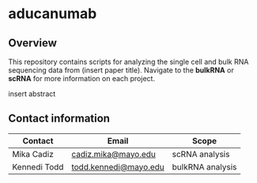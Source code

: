 # aducanumab
## Overview
This repository contains scripts for analyzing the single cell and bulk RNA sequencing data from (insert paper title). Navigate to the **bulkRNA** or **scRNA** for more information on each project.

insert abstract

## Contact information

| Contact | Email | Scope |
| --- | --- | --- |
| Mika Cadiz | cadiz.mika@mayo.edu | scRNA analysis |
| Kennedi Todd | todd.kennedi@mayo.edu | bulkRNA analysis |

